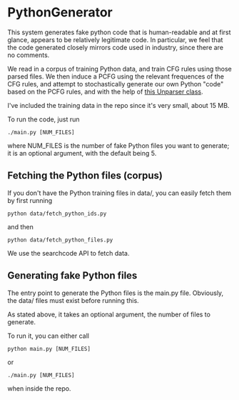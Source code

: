 # PythonGenerator

This system generates fake python code that is human-readable
and at first glance, appears to be relatively legitimate
code. In particular, we feel that the code generated closely
mirrors code used in industry, since there are no comments.

We read in a corpus of training Python data, and train CFG rules
using those parsed files. We then induce a PCFG using the
relevant frequences of the CFG rules, and attempt to stochastically
generate our own Python "code" based on the PCFG rules, and 
with the help of [this Unparser class](http://svn.python.org/view/python/trunk/Demo/parser/unparse.py?view=markup).

I've included the training data in the repo since it's very small,
about 15 MB.

To run the code, just run
```
./main.py [NUM_FILES]
```
where NUM_FILES is the number of fake Python files you want to 
generate; it is an optional argument, with the default being 5.

## Fetching the Python files (corpus)
If you don't have the Python training files in data/, you can
easily fetch them by first running
```
python data/fetch_python_ids.py
```
and then
```
python data/fetch_python_files.py
```

We use the searchcode API to fetch data.

## Generating fake Python files
The entry point to generate the Python files is the main.py file.
Obviously, the data/ files must exist before running this.

As stated above, it takes an optional argument, the number of
files to generate.

To run it, you can either call
```
python main.py [NUM_FILES]
```
or
```
./main.py [NUM_FILES]
```
when inside the repo.
